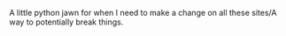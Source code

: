 A little python jawn for when I need to make a change on all these sites/A way to potentially break things.